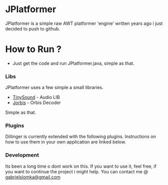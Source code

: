 # JPlatformer

JPlatformer is a simple raw AWT platformer 'engine' written years ago i just decided to push to github.

# How to Run ?

  - Just get the code and run JPlatformer.java, simple as that.

### Libs

JPlatformer uses a few simple a small libraries.

* [TinySound](https://github.com/finnkuusisto/TinySound) - Audio LIB
* [Jorbis](http://www.jcraft.com/jorbis/) - Orbis Decoder

Simple as that.


### Plugins

Dillinger is currently extended with the following plugins. Instructions on how to use them in your own application are linked below.

### Development

Its been a long time o dont work on this. If you want to use it, feel free, if you want to continue the project i might help. You can contact me @ gabrielslomka@gmail.com
